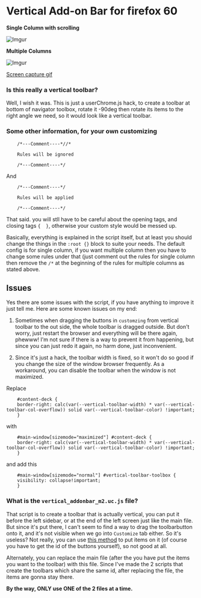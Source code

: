 # Vertical Add-on Bar for firefox 60


**Single Column with scrolling**

![Imgur](https://i.imgur.com/XReR5hD.jpg)

**Multiple Columns**

![Imgur](https://i.imgur.com/ViDnQcc.jpg)

[Screen capture gif](https://i.imgur.com/RgxgWbK.gifv)


### Is this really a vertical toolbar?

Well, I wish it was. This is just a userChrome.js hack, to create a toolbar at bottom of navigator toolbox, rotate it -90deg then rotate its items to the right angle we need, so it would look like a vertical toolbar.

### Some other information, for your own customizing

        /*---Comment----*//*

        Rules will be ignored

        /*---Comment----*/
        
And

        /*---Comment----*/

        Rules will be applied

        /*---Comment----*/
        
That said. you will stll have to be careful about the opening tags, and closing tags `{  }`, otherwise your custom style would be messed up.

Basically, everything is explained in the script itself, but at least you should change the things in the `:root {}` block to suite your needs.
The default config is for single column, if you want multiple column then you have to change some rules under that (just comment out the rules for single column then remove the `/*` at the beginning of the rules for multiple columns as stated above.

## Issues

Yes there are some issues with the script, if you have anything to improve it just tell me.
Here are some known issues on my end:

1. Sometimes when dragging the buttons in `customzing` from vertical toolbar to the out side, the whole toolbar is dragged outside. But don't worry, just restart the browser and everything will be there again, phewww! I'm not sure if there is a way to prevent it from happening, but since you can just redo it again, no harm done, just inconvenient.

2. Since it's just a hack, the toolbar width is fixed, so it won't do so good if you change the size of the window browser frequently. As a workaround, you can disable the toolbar when the window is not maximized.

Replace

        #content-deck {
        border-right: calc(var(--vertical-toolbar-width) * var(--vertical-toolbar-col-overflow)) solid var(--vertical-toolbar-color) !important;
        }

with

        #main-window[sizemode="maximized"] #content-deck {
        border-right: calc(var(--vertical-toolbar-width) * var(--vertical-toolbar-col-overflow)) solid var(--vertical-toolbar-color) !important;
        }

and add this

        #main-window[sizemode="normal"] #vertical-toolbar-toolbox {
        visibility: collapse!important;
        }
        
### What is the `vertical_addonbar_m2.uc.js` file?

That script is to create a toolbar that is actually vertical, you can put it before the left sidebar, or at the end of the left screen just like the main file. But since it's put there, I can't seem to find a way to drag the toolbarbutton onto it, and it's not visible when we go into `Customize` tab either. So it's useless? Not really, you can use [this method](http://forums.mozillazine.org/viewtopic.php?f=38&t=3037911 ) to put items on it (of course you have to get the id of the buttons yourself), so not good at all.

Alternately, you can replace the main file (after the you have put the items you want to the toolbar) with this file. Since I've made the 2 scripts that create the toolbars which share the same id, after replacing the file, the items are gonna stay there.

**By the way, ONLY use ONE of the 2 files at a time.**
